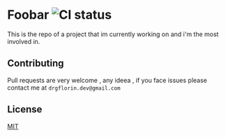 # Foobar ![CI status](https://img.shields.io/badge/status-in%20progress-blue.svg)

This is the repo of a project that im currently working on and i'm the most involved in.

## Contributing
Pull requests are very welcome , any ideea , if you face issues please contact me at
`drgflorin.dev@gmail.com`

## License
[MIT](https://choosealicense.com/licenses/mit/)
